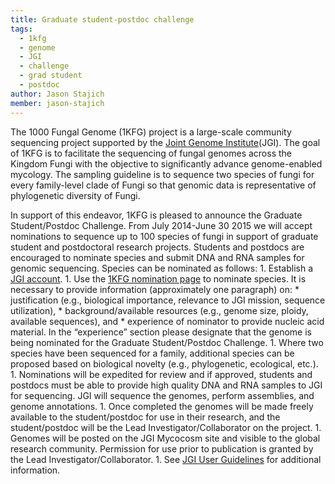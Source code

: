 ```yaml
---
title: Graduate student-postdoc challenge
tags:
  - 1kfg
  - genome
  - JGI
  - challenge
  - grad student
  - postdoc
author: Jason Stajich
member: jason-stajich
---
```


The 1000 Fungal Genome (1KFG) project is a large-scale community sequencing project supported by the [Joint Genome Institute](http://jgi.doe.gov/)(JGI).  The goal of 1KFG is to facilitate the sequencing of fungal genomes across the Kingdom Fungi with the objective to significantly advance genome-enabled mycology.  The sampling guideline is to sequence two species of fungi for every family-level clade of Fungi so that genomic data is representative of phylogenetic diversity of Fungi.

In support of this endeavor, 1KFG is pleased to announce the Graduate Student/Postdoc Challenge.  From July 2014-June 30 2015 we will accept nominations to sequence up to 100 species of fungi in support of graduate student and postdoctoral research projects.  Students and postdocs are encouraged to nominate species and submit DNA and RNA samples for genomic sequencing.  Species can be nominated as follows:
    1. Establish a [JGI account](https://signon.jgi-psf.org/signon).
    1. Use the [1KFG nomination page](http://genome.jgi.doe.gov/pages/fungi-1000-projects.jsf) to nominate species.  It is necessary to provide information (approximately one paragraph) on:
      * justification (e.g., biological importance, relevance to JGI mission, sequence utilization),
      * background/available resources (e.g., genome size, ploidy, available sequences), and
      * experience of nominator to provide nucleic acid material. In the “experience” section please designate that the genome is being nominated for the Graduate Student/Postdoc Challenge.
    1. Where two species have been sequenced for a family, additional species can be proposed based on biological novelty (e.g., phylogenetic, ecological, etc.).
    1. Nominations will be expedited for review and if approved, students and postdocs must be able to provide high quality DNA and RNA samples to JGI for sequencing.  JGI will sequence the genomes, perform assemblies, and genome annotations.
    1. Once completed the genomes will be made freely available to the student/postdoc for use in their research, and the student/postdoc will be the Lead Investigator/Collaborator on the project.
    1. Genomes will be posted on the JGI Mycocosm site and visible to the global research community.  Permission for use prior to publication is granted by the Lead Investigator/Collaborator.
    1. See [JGI User Guidelines](http://genome.jgi.doe.gov/pages/fungi-1000-projects-user-guidelines.jsf) for additional information.
